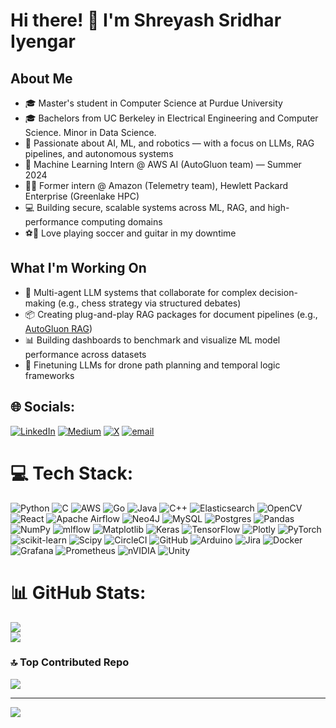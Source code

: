 # Hi there! 👋 I'm Shreyash Sridhar Iyengar

## About Me
- 🎓 Master's student in Computer Science at Purdue University
- 🎓 Bachelors from UC Berkeley in Electrical Engineering and Computer Science. Minor in Data Science.
- 🤖 Passionate about AI, ML, and robotics — with a focus on LLMs, RAG pipelines, and autonomous systems  
- 💼 Machine Learning Intern @ AWS AI (AutoGluon team) — Summer 2024  
- 🧑‍🔬 Former intern @ Amazon (Telemetry team), Hewlett Packard Enterprise (Greenlake HPC)  
- 💻 Building secure, scalable systems across ML, RAG, and high-performance computing domains  
- ⚽🎸 Love playing soccer and guitar in my downtime  

## What I'm Working On
- 🤝 Multi-agent LLM systems that collaborate for complex decision-making (e.g., chess strategy via structured debates)  
- 📦 Creating plug-and-play RAG packages for document pipelines (e.g., [AutoGluon RAG](https://github.com/autogluon/autogluon-rag/))  
- 📊 Building dashboards to benchmark and visualize ML model performance across datasets  
- 🚁 Finetuning LLMs for drone path planning and temporal logic frameworks

  
## 🌐 Socials:
[![LinkedIn](https://img.shields.io/badge/LinkedIn-%230077B5.svg?logo=linkedin&logoColor=white)](https://linkedin.com/in/https://www.linkedin.com/in/shreyashsridhariyengar/) [![Medium](https://img.shields.io/badge/Medium-12100E?logo=medium&logoColor=white)](https://medium.com/@https://medium.com/@shreyash2106) [![X](https://img.shields.io/badge/X-black.svg?logo=X&logoColor=white)](https://x.com/https://x.com/ShreyashIyengar) [![email](https://img.shields.io/badge/Email-D14836?logo=gmail&logoColor=white)](mailto:shreyash.sridhar@gmail.com) 

# 💻 Tech Stack:
![Python](https://img.shields.io/badge/python-3670A0?style=flat&logo=python&logoColor=ffdd54) ![C](https://img.shields.io/badge/c-%2300599C.svg?style=flat&logo=c&logoColor=white) ![AWS](https://img.shields.io/badge/AWS-%23FF9900.svg?style=flat&logo=amazon-aws&logoColor=white) ![Go](https://img.shields.io/badge/go-%2300ADD8.svg?style=flat&logo=go&logoColor=white) ![Java](https://img.shields.io/badge/java-%23ED8B00.svg?style=flat&logo=openjdk&logoColor=white) ![C++](https://img.shields.io/badge/c++-%2300599C.svg?style=flat&logo=c%2B%2B&logoColor=white) ![Elasticsearch](https://img.shields.io/badge/elasticsearch-%230377CC.svg?style=flat&logo=elasticsearch&logoColor=white) ![OpenCV](https://img.shields.io/badge/opencv-%23white.svg?style=flat&logo=opencv&logoColor=white) ![React](https://img.shields.io/badge/react-%2320232a.svg?style=flat&logo=react&logoColor=%2361DAFB) ![Apache Airflow](https://img.shields.io/badge/Apache%20Airflow-017CEE?style=flat&logo=Apache%20Airflow&logoColor=white) ![Neo4J](https://img.shields.io/badge/Neo4j-008CC1?style=flat&logo=neo4j&logoColor=white) ![MySQL](https://img.shields.io/badge/mysql-4479A1.svg?style=flat&logo=mysql&logoColor=white) ![Postgres](https://img.shields.io/badge/postgres-%23316192.svg?style=flat&logo=postgresql&logoColor=white) ![Pandas](https://img.shields.io/badge/pandas-%23150458.svg?style=flat&logo=pandas&logoColor=white) ![NumPy](https://img.shields.io/badge/numpy-%23013243.svg?style=flat&logo=numpy&logoColor=white) ![mlflow](https://img.shields.io/badge/mlflow-%23d9ead3.svg?style=flat&logo=numpy&logoColor=blue) ![Matplotlib](https://img.shields.io/badge/Matplotlib-%23ffffff.svg?style=flat&logo=Matplotlib&logoColor=black) ![Keras](https://img.shields.io/badge/Keras-%23D00000.svg?style=flat&logo=Keras&logoColor=white) ![TensorFlow](https://img.shields.io/badge/TensorFlow-%23FF6F00.svg?style=flat&logo=TensorFlow&logoColor=white) ![Plotly](https://img.shields.io/badge/Plotly-%233F4F75.svg?style=flat&logo=plotly&logoColor=white) ![PyTorch](https://img.shields.io/badge/PyTorch-%23EE4C2C.svg?style=flat&logo=PyTorch&logoColor=white) ![scikit-learn](https://img.shields.io/badge/scikit--learn-%23F7931E.svg?style=flat&logo=scikit-learn&logoColor=white) ![Scipy](https://img.shields.io/badge/SciPy-%230C55A5.svg?style=flat&logo=scipy&logoColor=%white) ![CircleCI](https://img.shields.io/badge/circleci-%23161616.svg?style=flat&logo=circleci&logoColor=white) ![GitHub](https://img.shields.io/badge/github-%23121011.svg?style=flat&logo=github&logoColor=white) ![Arduino](https://img.shields.io/badge/-Arduino-00979D?style=flat&logo=Arduino&logoColor=white) ![Jira](https://img.shields.io/badge/jira-%230A0FFF.svg?style=flat&logo=jira&logoColor=white) ![Docker](https://img.shields.io/badge/docker-%230db7ed.svg?style=flat&logo=docker&logoColor=white) ![Grafana](https://img.shields.io/badge/grafana-%23F46800.svg?style=flat&logo=grafana&logoColor=white) ![Prometheus](https://img.shields.io/badge/Prometheus-E6522C?style=flat&logo=Prometheus&logoColor=white) ![nVIDIA](https://img.shields.io/badge/nVIDIA-%2376B900.svg?style=flat&logo=nVIDIA&logoColor=white) ![Unity](https://img.shields.io/badge/unity-%23000000.svg?style=flat&logo=unity&logoColor=white)
# 📊 GitHub Stats:
![](https://github-readme-stats.vercel.app/api?username=shreyash2106&theme=shadow_blue&hide_border=false&include_all_commits=true&count_private=true)<br/>
![](https://nirzak-streak-stats.vercel.app/?user=shreyash2106&theme=shadow_blue&hide_border=false)<br/>


### 🔝 Top Contributed Repo
![](https://github-contributor-stats.vercel.app/api?username=shreyash2106&limit=5&theme=dark&combine_all_yearly_contributions=true)

---
[![](https://visitcount.itsvg.in/api?id=shreyash2106&icon=0&color=0)](https://visitcount.itsvg.in)

<!-- Proudly created with GPRM ( https://gprm.itsvg.in ) -->
 
